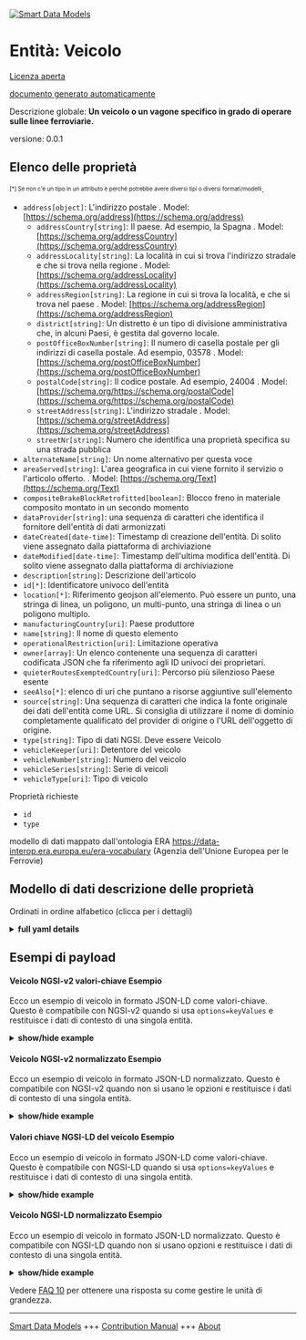 <!-- 10-Header -->  
[![Smart Data Models](https://smartdatamodels.org/wp-content/uploads/2022/01/SmartDataModels_logo.png "Logo")](https://smartdatamodels.org)  
Entità: Veicolo  
===============<!-- /10-Header -->  
<!-- 15-License -->  
[Licenza aperta](https://github.com/smart-data-models//dataModel.ERA/blob/master/Vehicle/LICENSE.md)  
[documento generato automaticamente](https://docs.google.com/presentation/d/e/2PACX-1vTs-Ng5dIAwkg91oTTUdt8ua7woBXhPnwavZ0FxgR8BsAI_Ek3C5q97Nd94HS8KhP-r_quD4H0fgyt3/pub?start=false&loop=false&delayms=3000#slide=id.gb715ace035_0_60)  
<!-- /15-License -->  
<!-- 20-Description -->  
Descrizione globale: **Un veicolo o un vagone specifico in grado di operare sulle linee ferroviarie.**  
versione: 0.0.1  
<!-- /20-Description -->  
<!-- 30-PropertiesList -->  

## Elenco delle proprietà  

<sup><sub>[*] Se non c'è un tipo in un attributo è perché potrebbe avere diversi tipi o diversi formati/modelli</sub></sup>.  
- `address[object]`: L'indirizzo postale  . Model: [https://schema.org/address](https://schema.org/address)	- `addressCountry[string]`: Il paese. Ad esempio, la Spagna  . Model: [https://schema.org/addressCountry](https://schema.org/addressCountry)  
	- `addressLocality[string]`: La località in cui si trova l'indirizzo stradale e che si trova nella regione  . Model: [https://schema.org/addressLocality](https://schema.org/addressLocality)  
	- `addressRegion[string]`: La regione in cui si trova la località, e che si trova nel paese  . Model: [https://schema.org/addressRegion](https://schema.org/addressRegion)  
	- `district[string]`: Un distretto è un tipo di divisione amministrativa che, in alcuni Paesi, è gestita dal governo locale.    
	- `postOfficeBoxNumber[string]`: Il numero di casella postale per gli indirizzi di casella postale. Ad esempio, 03578  . Model: [https://schema.org/postOfficeBoxNumber](https://schema.org/postOfficeBoxNumber)  
	- `postalCode[string]`: Il codice postale. Ad esempio, 24004  . Model: [https://schema.org/https://schema.org/postalCode](https://schema.org/https://schema.org/postalCode)  
	- `streetAddress[string]`: L'indirizzo stradale  . Model: [https://schema.org/streetAddress](https://schema.org/streetAddress)  
	- `streetNr[string]`: Numero che identifica una proprietà specifica su una strada pubblica    
- `alternateName[string]`: Un nome alternativo per questa voce  - `areaServed[string]`: L'area geografica in cui viene fornito il servizio o l'articolo offerto.  . Model: [https://schema.org/Text](https://schema.org/Text)- `compositeBrakeBlockRetrofitted[boolean]`: Blocco freno in materiale composito montato in un secondo momento  - `dataProvider[string]`: una sequenza di caratteri che identifica il fornitore dell'entità di dati armonizzati  - `dateCreated[date-time]`: Timestamp di creazione dell'entità. Di solito viene assegnato dalla piattaforma di archiviazione  - `dateModified[date-time]`: Timestamp dell'ultima modifica dell'entità. Di solito viene assegnato dalla piattaforma di archiviazione  - `description[string]`: Descrizione dell'articolo  - `id[*]`: Identificatore univoco dell'entità  - `location[*]`: Riferimento geojson all'elemento. Può essere un punto, una stringa di linea, un poligono, un multi-punto, una stringa di linea o un poligono multiplo.  - `manufacturingCountry[uri]`: Paese produttore  - `name[string]`: Il nome di questo elemento  - `operationalRestriction[uri]`: Limitazione operativa  - `owner[array]`: Un elenco contenente una sequenza di caratteri codificata JSON che fa riferimento agli ID univoci dei proprietari.  - `quieterRoutesExemptedCountry[uri]`: Percorso più silenzioso Paese esente  - `seeAlso[*]`: elenco di uri che puntano a risorse aggiuntive sull'elemento  - `source[string]`: Una sequenza di caratteri che indica la fonte originale dei dati dell'entità come URL. Si consiglia di utilizzare il nome di dominio completamente qualificato del provider di origine o l'URL dell'oggetto di origine.  - `type[string]`: Tipo di dati NGSI. Deve essere Veicolo  - `vehicleKeeper[uri]`: Detentore del veicolo  - `vehicleNumber[string]`: Numero del veicolo  - `vehicleSeries[string]`: Serie di veicoli  - `vehicleType[uri]`: Tipo di veicolo  <!-- /30-PropertiesList -->  
<!-- 35-RequiredProperties -->  
Proprietà richieste  
- `id`  - `type`  <!-- /35-RequiredProperties -->  
<!-- 40-RequiredProperties -->  
modello di dati mappato dall'ontologia ERA https://data-interop.era.europa.eu/era-vocabulary (Agenzia dell'Unione Europea per le Ferrovie)  
<!-- /40-RequiredProperties -->  
<!-- 50-DataModelHeader -->  
## Modello di dati descrizione delle proprietà  
Ordinati in ordine alfabetico (clicca per i dettagli)  
<!-- /50-DataModelHeader -->  
<!-- 60-ModelYaml -->  
<details><summary><strong>full yaml details</strong></summary>    
```yaml  
Vehicle:    
  description: A specific vehicle or wagon able to operate over railway lines.    
  properties:    
    address:    
      description: The mailing address    
      properties:    
        addressCountry:    
          description: 'The country. For example, Spain'    
          type: string    
          x-ngsi:    
            model: https://schema.org/addressCountry    
            type: Property    
        addressLocality:    
          description: 'The locality in which the street address is, and which is in the region'    
          type: string    
          x-ngsi:    
            model: https://schema.org/addressLocality    
            type: Property    
        addressRegion:    
          description: 'The region in which the locality is, and which is in the country'    
          type: string    
          x-ngsi:    
            model: https://schema.org/addressRegion    
            type: Property    
        district:    
          description: 'A district is a type of administrative division that, in some countries, is managed by the local government'    
          type: string    
          x-ngsi:    
            type: Property    
        postOfficeBoxNumber:    
          description: 'The post office box number for PO box addresses. For example, 03578'    
          type: string    
          x-ngsi:    
            model: https://schema.org/postOfficeBoxNumber    
            type: Property    
        postalCode:    
          description: 'The postal code. For example, 24004'    
          type: string    
          x-ngsi:    
            model: https://schema.org/https://schema.org/postalCode    
            type: Property    
        streetAddress:    
          description: The street address    
          type: string    
          x-ngsi:    
            model: https://schema.org/streetAddress    
            type: Property    
        streetNr:    
          description: Number identifying a specific property on a public street    
          type: string    
          x-ngsi:    
            type: Property    
      type: object    
      x-ngsi:    
        model: https://schema.org/address    
        type: Property    
    alternateName:    
      description: An alternative name for this item    
      type: string    
      x-ngsi:    
        type: Property    
    areaServed:    
      description: The geographic area where a service or offered item is provided    
      type: string    
      x-ngsi:    
        model: https://schema.org/Text    
        type: Property    
    compositeBrakeBlockRetrofitted:    
      description: Composite brake block retrofitted    
      type: boolean    
      x-ngsi:    
        type: Property    
    dataProvider:    
      description: A sequence of characters identifying the provider of the harmonised data entity    
      type: string    
      x-ngsi:    
        type: Property    
    dateCreated:    
      description: Entity creation timestamp. This will usually be allocated by the storage platform    
      format: date-time    
      type: string    
      x-ngsi:    
        type: Property    
    dateModified:    
      description: Timestamp of the last modification of the entity. This will usually be allocated by the storage platform    
      format: date-time    
      type: string    
      x-ngsi:    
        type: Property    
    description:    
      description: A description of this item    
      type: string    
      x-ngsi:    
        type: Property    
    id:    
      anyOf:    
        - description: Identifier format of any NGSI entity    
          maxLength: 256    
          minLength: 1    
          pattern: ^[\w\-\.\{\}\$\+\*\[\]`|~^@!,:\\]+$    
          type: string    
          x-ngsi:    
            type: Property    
        - description: Identifier format of any NGSI entity    
          format: uri    
          type: string    
          x-ngsi:    
            type: Property    
      description: Unique identifier of the entity    
      x-ngsi:    
        type: Property    
    location:    
      description: 'Geojson reference to the item. It can be Point, LineString, Polygon, MultiPoint, MultiLineString or MultiPolygon'    
      oneOf:    
        - description: Geojson reference to the item. Point    
          properties:    
            bbox:    
              items:    
                type: number    
              minItems: 4    
              type: array    
            coordinates:    
              items:    
                type: number    
              minItems: 2    
              type: array    
            type:    
              enum:    
                - Point    
              type: string    
          required:    
            - type    
            - coordinates    
          title: GeoJSON Point    
          type: object    
          x-ngsi:    
            type: GeoProperty    
        - description: Geojson reference to the item. LineString    
          properties:    
            bbox:    
              items:    
                type: number    
              minItems: 4    
              type: array    
            coordinates:    
              items:    
                items:    
                  type: number    
                minItems: 2    
                type: array    
              minItems: 2    
              type: array    
            type:    
              enum:    
                - LineString    
              type: string    
          required:    
            - type    
            - coordinates    
          title: GeoJSON LineString    
          type: object    
          x-ngsi:    
            type: GeoProperty    
        - description: Geojson reference to the item. Polygon    
          properties:    
            bbox:    
              items:    
                type: number    
              minItems: 4    
              type: array    
            coordinates:    
              items:    
                items:    
                  items:    
                    type: number    
                  minItems: 2    
                  type: array    
                minItems: 4    
                type: array    
              type: array    
            type:    
              enum:    
                - Polygon    
              type: string    
          required:    
            - type    
            - coordinates    
          title: GeoJSON Polygon    
          type: object    
          x-ngsi:    
            type: GeoProperty    
        - description: Geojson reference to the item. MultiPoint    
          properties:    
            bbox:    
              items:    
                type: number    
              minItems: 4    
              type: array    
            coordinates:    
              items:    
                items:    
                  type: number    
                minItems: 2    
                type: array    
              type: array    
            type:    
              enum:    
                - MultiPoint    
              type: string    
          required:    
            - type    
            - coordinates    
          title: GeoJSON MultiPoint    
          type: object    
          x-ngsi:    
            type: GeoProperty    
        - description: Geojson reference to the item. MultiLineString    
          properties:    
            bbox:    
              items:    
                type: number    
              minItems: 4    
              type: array    
            coordinates:    
              items:    
                items:    
                  items:    
                    type: number    
                  minItems: 2    
                  type: array    
                minItems: 2    
                type: array    
              type: array    
            type:    
              enum:    
                - MultiLineString    
              type: string    
          required:    
            - type    
            - coordinates    
          title: GeoJSON MultiLineString    
          type: object    
          x-ngsi:    
            type: GeoProperty    
        - description: Geojson reference to the item. MultiLineString    
          properties:    
            bbox:    
              items:    
                type: number    
              minItems: 4    
              type: array    
            coordinates:    
              items:    
                items:    
                  items:    
                    items:    
                      type: number    
                    minItems: 2    
                    type: array    
                  minItems: 4    
                  type: array    
                type: array    
              type: array    
            type:    
              enum:    
                - MultiPolygon    
              type: string    
          required:    
            - type    
            - coordinates    
          title: GeoJSON MultiPolygon    
          type: object    
          x-ngsi:    
            type: GeoProperty    
      x-ngsi:    
        type: GeoProperty    
    manufacturingCountry:    
      description: Manufacturing country    
      format: uri    
      type: string    
      x-ngsi:    
        type: Relationship    
    name:    
      description: The name of this item    
      type: string    
      x-ngsi:    
        type: Property    
    operationalRestriction:    
      description: Operational restriction    
      format: uri    
      type: string    
      x-ngsi:    
        type: Relationship    
    owner:    
      description: A List containing a JSON encoded sequence of characters referencing the unique Ids of the owner(s)    
      items:    
        anyOf:    
          - description: Identifier format of any NGSI entity    
            maxLength: 256    
            minLength: 1    
            pattern: ^[\w\-\.\{\}\$\+\*\[\]`|~^@!,:\\]+$    
            type: string    
            x-ngsi:    
              type: Property    
          - description: Identifier format of any NGSI entity    
            format: uri    
            type: string    
            x-ngsi:    
              type: Property    
        description: Unique identifier of the entity    
        x-ngsi:    
          type: Property    
      type: array    
      x-ngsi:    
        type: Property    
    quieterRoutesExemptedCountry:    
      description: Quieter route exempted country    
      format: uri    
      type: string    
      x-ngsi:    
        type: Relationship    
    seeAlso:    
      description: list of uri pointing to additional resources about the item    
      oneOf:    
        - items:    
            format: uri    
            type: string    
          minItems: 1    
          type: array    
        - format: uri    
          type: string    
      x-ngsi:    
        type: Property    
    source:    
      description: 'A sequence of characters giving the original source of the entity data as a URL. Recommended to be the fully qualified domain name of the source provider, or the URL to the source object'    
      type: string    
      x-ngsi:    
        type: Property    
    type:    
      description: NGSI data type. It has to be Vehicle    
      enum:    
        - Vehicle    
      type: string    
      x-ngsi:    
        type: Property    
    vehicleKeeper:    
      description: Vehicle keeper    
      format: uri    
      type: string    
      x-ngsi:    
        type: Relationship    
    vehicleNumber:    
      description: Vehicle number    
      type: string    
      x-ngsi:    
        type: Property    
    vehicleSeries:    
      description: Vehicle series    
      type: string    
      x-ngsi:    
        type: Property    
    vehicleType:    
      description: Vehicle type    
      format: uri    
      type: string    
      x-ngsi:    
        type: Relationship    
  required:    
    - id    
    - type    
  type: object    
  x-derived-from: http://data.europa.eu/949/Vehicle    
  x-disclaimer: 'Redistribution and use in source and binary forms, with or without modification, are permitted  provided that the license conditions are met. Copyleft (c) 2023 Contributors to Smart Data Models Program'    
  x-license-url: https://github.com/smart-data-models/dataModel.ERA/blob/master/Vehicle/LICENSE.md    
  x-model-schema: https://smart-data-models.github.io/dataModel.ERA/Certificate/schema.json    
  x-model-tags: 'ERA vocabulary, railway, train'    
  x-version: 0.0.1    
```  
</details>    
<!-- /60-ModelYaml -->  
<!-- 70-MiddleNotes -->  
<!-- /70-MiddleNotes -->  
<!-- 80-Examples -->  
## Esempi di payload  
#### Veicolo NGSI-v2 valori-chiave Esempio  
Ecco un esempio di veicolo in formato JSON-LD come valori-chiave. Questo è compatibile con NGSI-v2 quando si usa `options=keyValues` e restituisce i dati di contesto di una singola entità.  
<details><summary><strong>show/hide example</strong></summary>    
```json  
{  
  "id": "urn:ngsi-ld:Vehicle:id:TDKA:86614872",  
  "dateCreated": "1981-05-29T06:37:15Z",  
  "dateModified": "2007-08-18T15:43:14Z",  
  "source": "Visit research power especially ",  
  "name": "Feeling total key pass. Arm since speak television into. Score region specific base knowledge member door",  
  "alternateName": "Various management institution. Moment more ahead chance happy table herself. There pattern feel out. Show success research",  
  "description": "Morning continue help p",  
  "dataProvider": "Or only go together theory. Effort identify role work Congress forward citizen. Than fear turn success raise price half.",  
  "owner": [  
    "urn:ngsi-ld:Vehicle:items:TWCU:98173996",  
    "urn:ngsi-ld:Vehicle:items:YYBK:47777639"  
  ],  
  "seeAlso": [  
    "urn:ngsi-ld:Vehicle:items:EUJW:18707883"  
  ],  
  "location": {  
    "type": "Point",  
    "coordinates": [  
      20.376035,  
      172.96204  
    ]  
  },  
  "address": {  
    "streetAddress": "Lay agree media everyone. Ability because cover.",  
    "addressLocality": "Watch right student high TV. Moment well seek natural write choose be real. Recognize note themselves foot fast eat visit her. Simple chair green generation large.",  
    "addressRegion": "Se",  
    "addressCountry": "Course down what maybe physical. Memory dev",  
    "postalCode": "White quite go which. Lay wall carry election adult across. Growth morning daughter by both animal choose agree.",  
    "postOfficeBoxNumber": "To bit provide individual. Drug let bed v",  
    "streetNr": "Of price ever raise their heart. Dinner song industry and family. Debate hold first say hotel fly federal.",  
    "district": "Order teacher yes head. Report partner without government discuss shoulder."  
  },  
  "areaServed": "Great office person",  
  "type": "Vehicle",  
  "compositeBrakeBlockRetrofitted": true,  
  "vehicleNumber": "Of light force police. Indicate best need.",  
  "vehicleSeries": "High article bill ",  
  "manufacturingCountry": "urn:ngsi-ld:Vehicle:manufacturingCountry:TILS:75334975",  
  "operationalRestriction": "urn:ngsi-ld:Vehicle:operationalRestriction:HMKL:62237720",  
  "quieterRoutesExemptedCountry": "urn:ngsi-ld:Vehicle:quieterRoutesExemptedCountry:XMUI:51546691",  
  "vehicleKeeper": "urn:ngsi-ld:Vehicle:vehicleKeeper:ZIEP:97566099",  
  "vehicleType": "urn:ngsi-ld:Vehicle:vehicleType:CAMN:07078377"  
}  
```  
</details>  
#### Veicolo NGSI-v2 normalizzato Esempio  
Ecco un esempio di veicolo in formato JSON-LD normalizzato. Questo è compatibile con NGSI-v2 quando non si usano le opzioni e restituisce i dati di contesto di una singola entità.  
<details><summary><strong>show/hide example</strong></summary>    
```json  
{  
  "id": "urn:ngsi-ld:Vehicle:id:TDKA:86614872",  
  "dateCreated": {  
    "type": "DateTime",  
    "value": "1981-05-29T06:37:15Z"  
  },  
  "dateModified": {  
    "type": "DateTime",  
    "value": "2007-08-18T15:43:14Z"  
  },  
  "source": {  
    "type": "Text",  
    "value": "Visit research power especially "  
  },  
  "name": {  
    "type": "Text",  
    "value": "Feeling total key pass. Arm since speak television into. Score region specific base knowledge member door"  
  },  
  "alternateName": {  
    "type": "Text",  
    "value": "Various management institution. Moment more ahead chance happy table herself. There pattern feel out. Show success research"  
  },  
  "description": {  
    "type": "Text",  
    "value": "Morning continue help p"  
  },  
  "dataProvider": {  
    "type": "Text",  
    "value": "Or only go together theory. Effort identify role work Congress forward citizen. Than fear turn success raise price half."  
  },  
  "owner": {  
    "type": "StructuredValue",  
    "value": [  
      "urn:ngsi-ld:Vehicle:items:TWCU:98173996",  
      "urn:ngsi-ld:Vehicle:items:YYBK:47777639"  
    ]  
  },  
  "seeAlso": {  
    "type": "StructuredValue",  
    "value": [  
      "urn:ngsi-ld:Vehicle:items:EUJW:18707883"  
    ]  
  },  
  "location": {  
    "type": "geo:json",  
    "value": {  
      "type": "Point",  
      "coordinates": {  
        "type": "StructuredValue",  
        "value": [  
          20.376035,  
          172.96204  
        ]  
      }  
    }  
  },  
  "address": {  
    "type": "StructuredValue",  
    "value": {  
      "streetAddress": {  
        "type": "Text",  
        "value": "Lay agree media everyone. Ability because cover."  
      },  
      "addressLocality": {  
        "type": "Text",  
        "value": "Watch right student high TV. Moment well seek natural write choose be real. Recognize note themselves foot fast eat visit her. Simple chair green generation large."  
      },  
      "addressRegion": {  
        "type": "Text",  
        "value": "Se"  
      },  
      "addressCountry": {  
        "type": "Text",  
        "value": "Course down what maybe physical. Memory dev"  
      },  
      "postalCode": {  
        "type": "Text",  
        "value": "White quite go which. Lay wall carry election adult across. Growth morning daughter by both animal choose agree."  
      },  
      "postOfficeBoxNumber": {  
        "type": "Text",  
        "value": "To bit provide individual. Drug let bed v"  
      },  
      "streetNr": {  
        "type": "Text",  
        "value": "Of price ever raise their heart. Dinner song industry and family. Debate hold first say hotel fly federal."  
      },  
      "district": {  
        "type": "Text",  
        "value": "Order teacher yes head. Report partner without government discuss shoulder."  
      }  
    }  
  },  
  "areaServed": {  
    "type": "Text",  
    "value": "Great office person"  
  },  
  "type": "Vehicle",  
  "compositeBrakeBlockRetrofitted": {  
    "type": "Boolean",  
    "value": true  
  },  
  "vehicleNumber": {  
    "type": "Text",  
    "value": "Of light force police. Indicate best need."  
  },  
  "vehicleSeries": {  
    "type": "Text",  
    "value": "High article bill "  
  },  
  "manufacturingCountry": {  
    "type": "Text",  
    "value": "urn:ngsi-ld:Vehicle:manufacturingCountry:TILS:75334975"  
  },  
  "operationalRestriction": {  
    "type": "Text",  
    "value": "urn:ngsi-ld:Vehicle:operationalRestriction:HMKL:62237720"  
  },  
  "quieterRoutesExemptedCountry": {  
    "type": "Text",  
    "value": "urn:ngsi-ld:Vehicle:quieterRoutesExemptedCountry:XMUI:51546691"  
  },  
  "vehicleKeeper": {  
    "type": "Text",  
    "value": "urn:ngsi-ld:Vehicle:vehicleKeeper:ZIEP:97566099"  
  },  
  "vehicleType": {  
    "type": "Text",  
    "value": "urn:ngsi-ld:Vehicle:vehicleType:CAMN:07078377"  
  }  
}  
```  
</details>  
#### Valori chiave NGSI-LD del veicolo Esempio  
Ecco un esempio di veicolo in formato JSON-LD come valori-chiave. Questo è compatibile con NGSI-LD quando si usa `options=keyValues` e restituisce i dati di contesto di una singola entità.  
<details><summary><strong>show/hide example</strong></summary>    
```json  
{  
  "id": "urn:ngsi-ld:Vehicle:id:TDKA:86614872",  
  "dateCreated": "1981-05-29T06:37:15Z",  
  "dateModified": "2007-08-18T15:43:14Z",  
  "source": "Visit research power especially ",  
  "name": "Feeling total key pass. Arm since speak television into. Score region specific base knowledge member door",  
  "alternateName": "Various management institution. Moment more ahead chance happy table herself. There pattern feel out. Show success research",  
  "description": "Morning continue help p",  
  "dataProvider": "Or only go together theory. Effort identify role work Congress forward citizen. Than fear turn success raise price half.",  
  "owner": [  
    "urn:ngsi-ld:Vehicle:items:TWCU:98173996",  
    "urn:ngsi-ld:Vehicle:items:YYBK:47777639"  
  ],  
  "seeAlso": [  
    "urn:ngsi-ld:Vehicle:items:EUJW:18707883"  
  ],  
  "location": {  
    "type": "Point",  
    "coordinates": [  
      20.376035,  
      172.96204  
    ]  
  },  
  "address": {  
    "streetAddress": "Lay agree media everyone. Ability because cover.",  
    "addressLocality": "Watch right student high TV. Moment well seek natural write choose be real. Recognize note themselves foot fast eat visit her. Simple chair green generation large.",  
    "addressRegion": "Se",  
    "addressCountry": "Course down what maybe physical. Memory dev",  
    "postalCode": "White quite go which. Lay wall carry election adult across. Growth morning daughter by both animal choose agree.",  
    "postOfficeBoxNumber": "To bit provide individual. Drug let bed v",  
    "streetNr": "Of price ever raise their heart. Dinner song industry and family. Debate hold first say hotel fly federal.",  
    "district": "Order teacher yes head. Report partner without government discuss shoulder."  
  },  
  "areaServed": "Great office person",  
  "type": "Vehicle",  
  "compositeBrakeBlockRetrofitted": true,  
  "vehicleNumber": "Of light force police. Indicate best need.",  
  "vehicleSeries": "High article bill ",  
  "manufacturingCountry": "urn:ngsi-ld:Vehicle:manufacturingCountry:TILS:75334975",  
  "operationalRestriction": "urn:ngsi-ld:Vehicle:operationalRestriction:HMKL:62237720",  
  "quieterRoutesExemptedCountry": "urn:ngsi-ld:Vehicle:quieterRoutesExemptedCountry:XMUI:51546691",  
  "vehicleKeeper": "urn:ngsi-ld:Vehicle:vehicleKeeper:ZIEP:97566099",  
  "vehicleType": "urn:ngsi-ld:Vehicle:vehicleType:CAMN:07078377",  
  "@context": [  
    "https://raw.githubusercontent.com/smart-data-models/dataModel.ERA/master/context.jsonld"  
  ]  
}  
```  
</details>  
#### Veicolo NGSI-LD normalizzato Esempio  
Ecco un esempio di veicolo in formato JSON-LD normalizzato. Questo è compatibile con NGSI-LD quando non si usano opzioni e restituisce i dati di contesto di una singola entità.  
<details><summary><strong>show/hide example</strong></summary>    
```json  
{  
  "id": "urn:ngsi-ld:Vehicle:id:RFYH:06883935",  
  "dateCreated": {  
    "type": "Property",  
    "value": {  
      "@type": "DateTime",  
      "@value": "2020-06-19T07:24:12Z"  
    }  
  },  
  "dateModified": {  
    "type": "Property",  
    "value": {  
      "@type": "DateTime",  
      "@value": "1998-03-27T15:27:54Z"  
    }  
  },  
  "source": {  
    "type": "Property",  
    "value": "Project option account government. Ask company grow."  
  },  
  "name": {  
    "type": "Property",  
    "value": "Part matter sh"  
  },  
  "alternateName": {  
    "type": "Property",  
    "value": "Nearly alone the when together. Whole sure would require mission."  
  },  
  "description": {  
    "type": "Property",  
    "value": "Church exactly remain situation training effect resource. Movie describe concern single as population moment. Director stage range professional fast. Sell talk onto whom question job decid"  
  },  
  "dataProvider": {  
    "type": "Property",  
    "value": "Place teacher support teach practice son pay college. Sit certain near short area by decision. Stand size guy reason rese"  
  },  
  "owner": {  
    "type": "Property",  
    "value": [  
      "urn:ngsi-ld:Vehicle:items:EBYW:72457592",  
      "urn:ngsi-ld:Vehicle:items:MJUB:28310670"  
    ]  
  },  
  "seeAlso": {  
    "type": "Property",  
    "value": [  
      "urn:ngsi-ld:Vehicle:items:WNSX:51918079"  
    ]  
  },  
  "location": {  
    "type": "Property",  
    "value": {  
      "type": "Point",  
      "coordinates": [  
        -37.542901,  
        -116.836751  
      ]  
    }  
  },  
  "address": {  
    "type": "Property",  
    "value": {  
      "streetAddress": "Rich thousand authority beat best white free. Tend season get prevent wind. Catch door foot wrong citizen miss develop.",  
      "addressLocality": "Test growth another. Be easy painting human. College ",  
      "addressRegion": "Nice pay pattern sense education game. Tonight yourself spring though participant threat majority.",  
      "addressCountry": "Purpose case eight just. Cause discussion technology sing.",  
      "postalCode": "Yeah conference push determine I tough.",  
      "postOfficeBoxNumber": "Sea also cell office force letter week. Total create as onto people. Full wall address early lose everything kid.",  
      "streetNr": "Why rise PM mother bank light. Ha",  
      "district": "Responsibility blue increase. Newspaper remain else"  
    }  
  },  
  "areaServed": {  
    "type": "Property",  
    "value": "Make own mother news film PM some. All arrive than put cold five stand."  
  },  
  "type": "Vehicle",  
  "compositeBrakeBlockRetrofitted": {  
    "type": "Property",  
    "value": false  
  },  
  "vehicleNumber": {  
    "type": "Property",  
    "value": "Sure stock standard child goal in. Option hand parent piece no."  
  },  
  "vehicleSeries": {  
    "type": "Property",  
    "value": "Public story thus wind whether. Sometimes attorney couple person hand green. Within seek sid"  
  },  
  "manufacturingCountry": {  
    "type": "Relationship",  
    "object": "urn:ngsi-ld:Vehicle:manufacturingCountry:YUHQ:94193670"  
  },  
  "operationalRestriction": {  
    "type": "Relationship",  
    "object": "urn:ngsi-ld:Vehicle:operationalRestriction:HSZJ:08079193"  
  },  
  "quieterRoutesExemptedCountry": {  
    "type": "Relationship",  
    "object": "urn:ngsi-ld:Vehicle:quieterRoutesExemptedCountry:HKQL:88249057"  
  },  
  "vehicleKeeper": {  
    "type": "Relationship",  
    "object": "urn:ngsi-ld:Vehicle:vehicleKeeper:ZJDS:72987137"  
  },  
  "vehicleType": {  
    "type": "Relationship",  
    "object": "urn:ngsi-ld:Vehicle:vehicleType:KUTI:03320913"  
  },  
  "@context": [  
    "https://raw.githubusercontent.com/smart-data-models/dataModel.ERA/master/context.jsonld"  
  ]  
}  
```  
</details><!-- /80-Examples -->  
<!-- 90-FooterNotes -->  
<!-- /90-FooterNotes -->  
<!-- 95-Units -->  
Vedere [FAQ 10](https://smartdatamodels.org/index.php/faqs/) per ottenere una risposta su come gestire le unità di grandezza.  
<!-- /95-Units -->  
<!-- 97-LastFooter -->  
---  
[Smart Data Models](https://smartdatamodels.org) +++ [Contribution Manual](https://bit.ly/contribution_manual) +++ [About](https://bit.ly/Introduction_SDM)<!-- /97-LastFooter -->  
